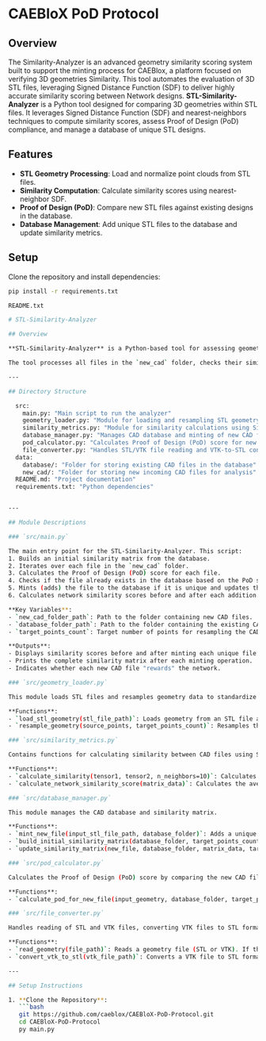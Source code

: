 # CAEBloX PoD Protocol

## Overview
The Similarity-Analyzer is an advanced geometry similarity scoring system built to support the minting process for CAEBlox, a platform focused on verifying 3D geometries Similarity. This tool automates the evaluation of 3D STL files, leveraging Signed Distance Function (SDF) to deliver highly accurate similarity scoring between Network designs.
**STL-Similarity-Analyzer** is a Python tool designed for comparing 3D geometries within STL files. It leverages Signed Distance Function (SDF) and nearest-neighbors techniques to compute similarity scores, assess Proof of Design (PoD) compliance, and manage a database of unique STL designs.




## Features
- **STL Geometry Processing**: Load and normalize point clouds from STL files.
- **Similarity Computation**: Calculate similarity scores using nearest-neighbor SDF.
- **Proof of Design (PoD)**: Compare new STL files against existing designs in the database.
- **Database Management**: Add unique STL files to the database and update similarity metrics.

## Setup
Clone the repository and install dependencies:
```bash
pip install -r requirements.txt

README.txt

# STL-Similarity-Analyzer

## Overview

**STL-Similarity-Analyzer** is a Python-based tool for assessing geometric similarity between 3D CAD files, specifically in STL and VTK formats. The system uses Signed Distance Functions (SDF) with nearest-neighbor approaches to evaluate similarity between CAD files, supporting a Proof of Design (PoD) scoring system. This tool helps identify unique designs and prevents redundant CAD files from being added to the network.

The tool processes all files in the `new_cad` folder, checks their similarity to the existing CAD files in the `database`, and only adds unique files to the database.

---

## Directory Structure

  src:
    main.py: "Main script to run the analyzer"
    geometry_loader.py: "Module for loading and resampling STL geometry"
    similarity_metrics.py: "Module for similarity calculations using Signed Distance Function (SDF)"
    database_manager.py: "Manages CAD database and minting of new CAD files"
    pod_calculator.py: "Calculates Proof of Design (PoD) score for new CAD files"
    file_converter.py: "Handles STL/VTK file reading and VTK-to-STL conversion"
  data:
    database/: "Folder for storing existing CAD files in the database"
    new_cad/: "Folder for storing new incoming CAD files for analysis"
  README.md: "Project documentation"
  requirements.txt: "Python dependencies"


---

## Module Descriptions

### `src/main.py`

The main entry point for the STL-Similarity-Analyzer. This script:
1. Builds an initial similarity matrix from the database.
2. Iterates over each file in the `new_cad` folder.
3. Calculates the Proof of Design (PoD) score for each file.
4. Checks if the file already exists in the database based on the PoD score.
5. Mints (adds) the file to the database if it is unique and updates the similarity matrix.
6. Calculates network similarity scores before and after each addition.

**Key Variables**:
- `new_cad_folder_path`: Path to the folder containing new CAD files.
- `database_folder_path`: Path to the folder containing the existing CAD files (database).
- `target_points_count`: Target number of points for resampling the CAD geometries.

**Outputs**:
- Displays similarity scores before and after minting each unique file.
- Prints the complete similarity matrix after each minting operation.
- Indicates whether each new CAD file "rewards" the network.

### `src/geometry_loader.py`

This module loads STL files and resamples geometry data to standardize the number of points.

**Functions**:
- `load_stl_geometry(stl_file_path)`: Loads geometry from an STL file and returns it as a 3D point array.
- `resample_geometry(source_points, target_points_count)`: Resamples the point cloud to achieve a consistent point count for comparison.

### `src/similarity_metrics.py`

Contains functions for calculating similarity between CAD files using Signed Distance Functions (SDF) with nearest-neighbor methods.

**Functions**:
- `calculate_similarity(tensor1, tensor2, n_neighbors=10)`: Calculates similarity between two tensors. Returns `1.0` if they are identical (self-similarity).
- `calculate_network_similarity_score(matrix_data)`: Calculates the average similarity score across the entire network.

### `src/database_manager.py`

This module manages the CAD database and similarity matrix.

**Functions**:
- `mint_new_file(input_stl_file_path, database_folder)`: Adds a unique CAD file to the database by copying it to the database folder.
- `build_initial_similarity_matrix(database_folder, target_points_count)`: Builds the initial similarity matrix using all existing CAD files in the database.
- `update_similarity_matrix(new_file, database_folder, matrix_data, target_points_count)`: Updates the similarity matrix after minting a new file, adding new rows and columns for the file.

### `src/pod_calculator.py`

Calculates the Proof of Design (PoD) score by comparing the new CAD file against existing designs in the database.

**Functions**:
- `calculate_pod_for_new_file(input_geometry, database_folder, target_points_count)`: Computes the PoD score for a new CAD file. If the score is greater than or equal to `0.99`, the file is considered redundant.

### `src/file_converter.py`

Handles reading of STL and VTK files, converting VTK files to STL format if needed.

**Functions**:
- `read_geometry(file_path)`: Reads a geometry file (STL or VTK). If the file is in VTK format, it converts it to STL and returns the STL geometry.
- `convert_vtk_to_stl(vtk_file_path)`: Converts a VTK file to STL format.

---

## Setup Instructions

1. **Clone the Repository**:
   ```bash
   git https://github.com/caeblox/CAEBloX-PoD-Protocol.git
   cd CAEBloX-PoD-Protocol
   py main.py

